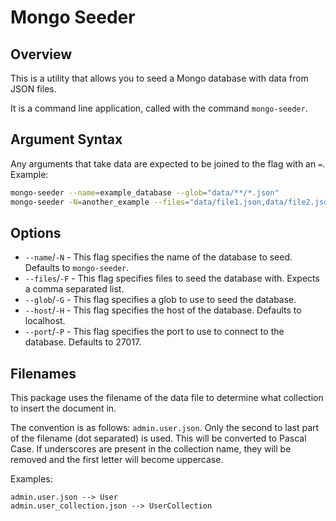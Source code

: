 # Mongo Seeder

## Overview

This is a utility that allows you to seed a Mongo database with data from JSON files.

It is a command line application, called with the command `mongo-seeder`.

## Argument Syntax

Any arguments that take data are expected to be joined to the flag with an `=`.
Example:

```bash
mongo-seeder --name=example_database --glob="data/**/*.json"
mongo-seeder -N=another_example --files="data/file1.json,data/file2.json"
```

## Options

-   `--name`/`-N` - This flag specifies the name of the database to seed. Defaults to `mongo-seeder`.
-   `--files`/`-F` - This flag specifies files to seed the database with. Expects a comma separated list.
-   `--glob`/`-G` - This flag specifies a glob to use to seed the database.
-   `--host`/`-H` - This flag specifies the host of the database. Defaults to localhost.
-   `--port`/`-P` - This flag specifies the port to use to connect to the database. Defaults to 27017.

## Filenames

This package uses the filename of the data file to determine what collection to insert the document in.

The convention is as follows: `admin.user.json`. Only the second to last part of the filename (dot separated) is used. This will be converted to Pascal Case. If underscores are present in the collection name, they will be removed and the first letter will become uppercase.

Examples:

```
admin.user.json --> User
admin.user_collection.json --> UserCollection
```
